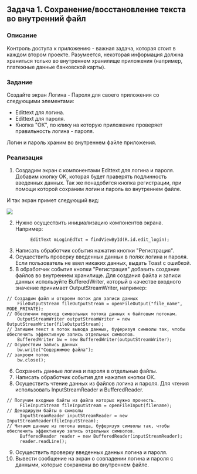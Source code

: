 ## Задача 1. Сохранение/восстановление текста во внутренний файл
### Описание

Контроль доступа к приложению - важная задача, которая стоит в каждом втором проекте. 
Разумеется, некоторая информация должна храниться только во внутреннем хранилище приложения (например, платежные данные банковской карты).

### Задание

Создайте экран Логина - Пароля для своего приложения со следующими элементами:
* Edittext для логина.
* Edittext для пароля.
* Кнопка "ОК", по клику на которую приложение проверяет правильность логина - пароля.

Логин и пароль храним во внутреннем файле приложения.


### Реализация

1. Создадим экран с компонентами Edittext для логина и пароля.
Добавим кнопку OK, которая будет праверять подлинность введенных данных.
Так же понадобится кнопка регистрации, при помощи которой сохраним логин и пароль во внутреннем файле.

И так экран примет следующий вид:

![](https://github.com/netology-code/and-homeworks/blob/master/5.2.Internal/img/login.png)

2. Нужно осуществить инициализацию компонентов экрана.
 Например:
 
 ```
          EditText mLoginEdTxt = findViewById(R.id.edit_login);
 ```
 
3. Написать обработчик события нажатия кнопки "Регистрация".
4. Осуществить проверку введенных данных в полях логина и пароля. Если пользователь не ввел никаких данных, выдать Toast с ошибкой.
5. В обработчик события кнопки "Регистрация" добавить создание файлов во внутреннем хранилище. 
Для создания файла и записи данных используйте BufferedWriter, который в качестве входного значение принимает OutputStreamWriter, например:

```
// Создадим файл и откроем поток для записи данных
    FileOutputStream fileOutputStream = openFileOutput("file_name", MODE_PRIVATE);
// Обеспечим переход символьных потока данных к байтовым потокам.
    OutputStreamWriter outputStreamWriter = new OutputStreamWriter(fileOutputStream);
// Запишем текст в поток вывода данных, буферизуя символы так, чтобы обеспечить эффективную запись отдельных символов.
    BufferedWriter bw = new BufferedWriter(outputStreamWriter);
// Осуществим запись данных 
    bw.write("Содержимое файла");
// закроем поток
    bw.close();
```


6. Сохранить данные логина и пароля в отдельные файлы.
7. Написать обработчик события для нажатия кнопки ОК.
8. Осуществить чтение данных из файлов логина и пароля.
Для чтения использовать InputStreamReader и BufferedReader.

```
// Получим входные байты из файла которых нужно прочесть.
     FileInputStream fileInputStream = openFileInput(filename);
// Декодируем байты в символы 
     InputStreamReader inputStreamReader = new InputStreamReader(fileInputStream);
// Читаем данные из потока ввода, буферизуя символы так, чтобы обеспечить эффективную запись отдельных символов.
     BufferedReader reader = new BufferedReader(inputStreamReader);
     reader.readLine();
```

9. Осуществить проверку введенных данных логина и пароля.
10. Вывести сообщение на экран о совпадении логина и пароля с данными, которые сохранены во внутреннем файле.


